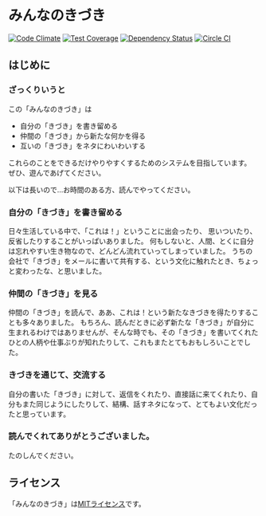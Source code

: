 # みんなのきづき
[![Code Climate](https://codeclimate.com/github/ken1flan/everyones_notice/badges/gpa.svg)](https://codeclimate.com/github/ken1flan/everyones_notice)
[![Test Coverage](https://codeclimate.com/github/ken1flan/everyones_notice/badges/coverage.svg)](https://codeclimate.com/github/ken1flan/everyones_notice)
[![Dependency Status](https://gemnasium.com/ken1flan/everyones_notice.svg)](https://gemnasium.com/ken1flan/everyones_notice)
[![Circle CI](https://circleci.com/gh/ken1flan/everyones_notice.svg?style=svg)](https://circleci.com/gh/ken1flan/everyones_notice)

## はじめに

### ざっくりいうと
この「みんなのきづき」は

* 自分の「きづき」を書き留める
* 仲間の「きづき」から新たな何かを得る
* 互いの「きづき」をネタにわいわいする

これらのことをできるだけやりやすくするためのシステムを目指しています。
ぜひ、遊んであげてください。

以下は長いので…お時間のある方、読んでやってください。

### 自分の「きづき」を書き留める
日々生活している中で、「これは！」ということに出会ったり、
思いついたり、反省したりすることがいっぱいありました。
何もしないと、人間、とくに自分は忘れやすい生き物なので、どんどん流れていってしまっていました。
うちの会社で「きづき」をメールに書いて共有する、という文化に触れたとき、ちょっと変わったな、と思いました。

### 仲間の「きづき」を見る
仲間の「きづき」を読んで、ああ、これは！という新たなきづきを得たりすることも多々ありました。
もちろん、読んだときに必ず新たな「きづき」が自分に生まれるわけではありませんが、そんな時でも、その「きづき」を書いてくれたひとの人柄や仕事ぶりが知れたりして、これもまたとてもおもしろいことでした。
### きづきを通じて、交流する
自分の書いた「きづき」に対して、返信をくれたり、直接話に来てくれたり、自分もまた同じようにしたりして、結構、話すネタになって、とてもよい文化だったと思っています。

### 読んでくれてありがとうございました。
たのしんでください。

## ライセンス
「みんなのきづき」は[MITライセンス](http://opensource.org/licenses/MIT)です。
